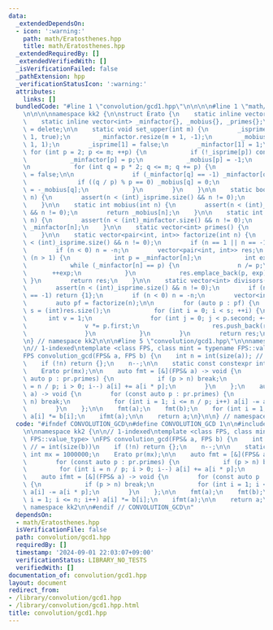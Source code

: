 ```yaml
---
data:
  _extendedDependsOn:
  - icon: ':warning:'
    path: math/Eratosthenes.hpp
    title: math/Eratosthenes.hpp
  _extendedRequiredBy: []
  _extendedVerifiedWith: []
  _isVerificationFailed: false
  _pathExtension: hpp
  _verificationStatusIcon: ':warning:'
  attributes:
    links: []
  bundledCode: "#line 1 \"convolution/gcd1.hpp\"\n\n\n\n#line 1 \"math/Eratosthenes.hpp\"\
    \n\n\n\nnamespace kk2 {\n\nstruct Erato {\n    static inline vector<bool> _isprime{};\n\
    \    static inline vector<int> _minfactor{}, _mobius{}, _primes{};\n\n    Erato()\
    \ = delete;\n\n    static void set_upper(int m) {\n        _isprime.resize(m +\
    \ 1, true);\n        _minfactor.resize(m + 1, -1);\n        _mobius.resize(m +\
    \ 1, 1);\n        _isprime[1] = false;\n        _minfactor[1] = 1;\n\n       \
    \ for (int p = 2; p <= m; ++p) {\n            if (!_isprime[p]) continue;\n\n\
    \            _minfactor[p] = p;\n            _mobius[p] = -1;\n            _primes.emplace_back(p);\n\
    \n            for (int q = p * 2; q <= m; q += p) {\n                _isprime[q]\
    \ = false;\n\n                if (_minfactor[q] == -1) _minfactor[q] = p;\n  \
    \              if ((q / p) % p == 0) _mobius[q] = 0;\n                else _mobius[q]\
    \ = -_mobius[q];\n            }\n        }\n    }\n\n    static bool isprime(int\
    \ n) {\n        assert(n < (int)_isprime.size() && n != 0);\n        return _isprime[n];\n\
    \    }\n\n    static int mobius(int n) {\n        assert(n < (int)_mobius.size()\
    \ && n != 0);\n        return _mobius[n];\n    }\n\n    static int minfactor(int\
    \ n) {\n        assert(n < (int)_minfactor.size() && n != 0);\n        return\
    \ _minfactor[n];\n    }\n\n    static vector<int> primes() {\n        return _primes;\n\
    \    }\n\n    static vector<pair<int, int>> factorize(int n) {\n        assert(n\
    \ < (int)_isprime.size() && n != 0);\n        if (n == 1 || n == -1) return {};\n\
    \        if (n < 0) n = -n;\n        vector<pair<int, int>> res;\n        while\
    \ (n > 1) {\n            int p = _minfactor[n];\n            int exp = 0;\n\n\
    \            while (_minfactor[n] == p) {\n                n /= p;\n         \
    \       ++exp;\n            }\n            res.emplace_back(p, exp);\n       \
    \ }\n        return res;\n    }\n\n    static vector<int> divisors(int n) {\n\
    \        assert(n < (int)_isprime.size() && n != 0);\n        if (n == 1 || n\
    \ == -1) return {1};\n        if (n < 0) n = -n;\n        vector<int> res{1};\n\
    \        auto pf = factorize(n);\n\n        for (auto p : pf) {\n            int\
    \ s = (int)res.size();\n            for (int i = 0; i < s; ++i) {\n          \
    \      int v = 1;\n                for (int j = 0; j < p.second; ++j) {\n    \
    \                v *= p.first;\n                    res.push_back(res[i] * v);\n\
    \                }\n            }\n        }\n        return res;\n    }\n};\n\
    \n} // namespace kk2\n\n\n#line 5 \"convolution/gcd1.hpp\"\n\nnamespace kk2 {\n\
    \n// 1-indexed\ntemplate <class FPS, class mint = typename FPS::value_type> \n\
    FPS convolution_gcd(FPS& a, FPS b) {\n    int n = int(size(a)); // = int(size(b))\n\
    \    if (!n) return {};\n    n--;\n\n    static const constexpr int mx = 1000000;\n\
    \    Erato pr(mx);\n\n    auto fmt = [&](FPS& a) -> void {\n        for (const\
    \ auto p : pr.primes) {\n            if (p > n) break;\n            for (int i\
    \ = n / p; i > 0; i--) a[i] += a[i * p];\n        }\n    };\n    auto ifmt = [&](FPS&\
    \ a) -> void {\n        for (const auto p : pr.primes) {\n            if (p >\
    \ n) break;\n            for (int i = 1; i <= n / p; i++) a[i] -= a[i * p];\n\
    \        }\n    };\n\n    fmt(a);\n    fmt(b);\n    for (int i = 1; i <= n; i++)\
    \ a[i] *= b[i];\n    ifmt(a);\n\n    return a;\n}\n\n} // namespace kk2\n\n\n"
  code: "#ifndef CONVOLUTION_GCD\n#define CONVOLUTION_GCD 1\n\n#include \"../math/Eratosthenes.hpp\"\
    \n\nnamespace kk2 {\n\n// 1-indexed\ntemplate <class FPS, class mint = typename\
    \ FPS::value_type> \nFPS convolution_gcd(FPS& a, FPS b) {\n    int n = int(size(a));\
    \ // = int(size(b))\n    if (!n) return {};\n    n--;\n\n    static const constexpr\
    \ int mx = 1000000;\n    Erato pr(mx);\n\n    auto fmt = [&](FPS& a) -> void {\n\
    \        for (const auto p : pr.primes) {\n            if (p > n) break;\n   \
    \         for (int i = n / p; i > 0; i--) a[i] += a[i * p];\n        }\n    };\n\
    \    auto ifmt = [&](FPS& a) -> void {\n        for (const auto p : pr.primes)\
    \ {\n            if (p > n) break;\n            for (int i = 1; i <= n / p; i++)\
    \ a[i] -= a[i * p];\n        }\n    };\n\n    fmt(a);\n    fmt(b);\n    for (int\
    \ i = 1; i <= n; i++) a[i] *= b[i];\n    ifmt(a);\n\n    return a;\n}\n\n} //\
    \ namespace kk2\n\n#endif // CONVOLUTION_GCD\n"
  dependsOn:
  - math/Eratosthenes.hpp
  isVerificationFile: false
  path: convolution/gcd1.hpp
  requiredBy: []
  timestamp: '2024-09-01 22:03:07+09:00'
  verificationStatus: LIBRARY_NO_TESTS
  verifiedWith: []
documentation_of: convolution/gcd1.hpp
layout: document
redirect_from:
- /library/convolution/gcd1.hpp
- /library/convolution/gcd1.hpp.html
title: convolution/gcd1.hpp
---
```

